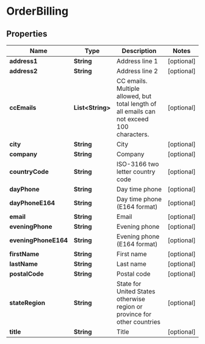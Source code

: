 

# OrderBilling


## Properties

| Name | Type | Description | Notes |
|------------ | ------------- | ------------- | -------------|
|**address1** | **String** | Address line 1 |  [optional] |
|**address2** | **String** | Address line 2 |  [optional] |
|**ccEmails** | **List&lt;String&gt;** | CC emails.  Multiple allowed, but total length of all emails can not exceed 100 characters. |  [optional] |
|**city** | **String** | City |  [optional] |
|**company** | **String** | Company |  [optional] |
|**countryCode** | **String** | ISO-3166 two letter country code |  [optional] |
|**dayPhone** | **String** | Day time phone |  [optional] |
|**dayPhoneE164** | **String** | Day time phone (E164 format) |  [optional] |
|**email** | **String** | Email |  [optional] |
|**eveningPhone** | **String** | Evening phone |  [optional] |
|**eveningPhoneE164** | **String** | Evening phone (E164 format) |  [optional] |
|**firstName** | **String** | First name |  [optional] |
|**lastName** | **String** | Last name |  [optional] |
|**postalCode** | **String** | Postal code |  [optional] |
|**stateRegion** | **String** | State for United States otherwise region or province for other countries |  [optional] |
|**title** | **String** | Title |  [optional] |



